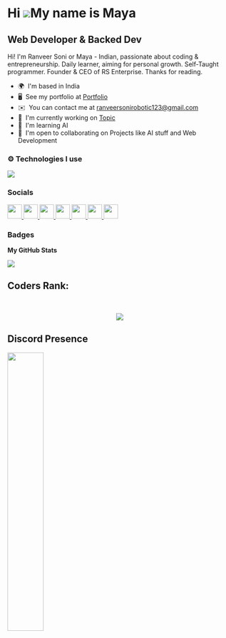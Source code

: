 Hi ![](https://user-images.githubusercontent.com/18350557/176309783-0785949b-9127-417c-8b55-ab5a4333674e.gif)My name is Maya
============================================================================================================================

Web Developer & Backed Dev
--------------------------

Hi! I'm Ranveer Soni or Maya - Indian, passionate about coding & entrepreneurship. Daily learner, aiming for personal growth. Self-Taught programmer. Founder & CEO of RS Enterprise. Thanks for reading.

* 🌍  I'm based in India
* 🖥️  See my portfolio at [Portfolio](http://maya25-me.vercel.app)
* ✉️  You can contact me at [ranveersonirobotic123@gmail.com](mailto:ranveersonirobotic123@gmail.com)
* 🚀  I'm currently working on [Topic](http://topiclist.xyz)
* 🧠  I'm learning AI
* 🤝  I'm open to collaborating on Projects like AI stuff and Web Development

### ⚙️ Technologies I use
   
<img src="https://skillicons.dev/icons?i=java,css,html,docker,discord,net,cassandra,rust,tailwind,github,git,lua,cloudflare,astro,pug,go,nodejs,nextjs,mongodb,react,redis,tailwind,ts,twitter,vscode,visualstudio,vim,express,vue,linux,markdown,materialui,mysql,netlify,nginx,nuxtjs,c,cpp,aws,raspberrypi,googlecloud,replit,vercel,remix&theme=dark" />
</div>

<br />


### Socials

<p align="left"> <a href="https://www.dev.to/miya25" target="_blank" rel="noreferrer"> <picture> <source media="(prefers-color-scheme: dark)" srcset="https://raw.githubusercontent.com/danielcranney/readme-generator/main/public/icons/socials/devdotto-dark.svg" /> <source media="(prefers-color-scheme: light)" srcset="https://raw.githubusercontent.com/danielcranney/readme-generator/main/public/icons/socials/devdotto.svg" /> <img src="https://raw.githubusercontent.com/danielcranney/readme-generator/main/public/icons/socials/devdotto.svg" width="32" height="32" /> </picture> </a> <a href="https://discord.com/users/ranveersoni" target="_blank" rel="noreferrer"> <picture> <source media="(prefers-color-scheme: dark)" srcset="undefined" /> <source media="(prefers-color-scheme: light)" srcset="https://raw.githubusercontent.com/danielcranney/readme-generator/main/public/icons/socials/discord.svg" /> <img src="https://raw.githubusercontent.com/danielcranney/readme-generator/main/public/icons/socials/discord.svg" width="32" height="32" /> </picture> </a> <a href="https://www.github.com/miya25" target="_blank" rel="noreferrer"> <picture> <source media="(prefers-color-scheme: dark)" srcset="https://raw.githubusercontent.com/danielcranney/readme-generator/main/public/icons/socials/github-dark.svg" /> <source media="(prefers-color-scheme: light)" srcset="https://raw.githubusercontent.com/danielcranney/readme-generator/main/public/icons/socials/github.svg" /> <img src="https://raw.githubusercontent.com/danielcranney/readme-generator/main/public/icons/socials/github.svg" width="32" height="32" /> </picture> </a> <a href="http://www.instagram.com/mayarosina25" target="_blank" rel="noreferrer"> <picture> <source media="(prefers-color-scheme: dark)" srcset="undefined" /> <source media="(prefers-color-scheme: light)" srcset="https://raw.githubusercontent.com/danielcranney/readme-generator/main/public/icons/socials/instagram.svg" /> <img src="https://raw.githubusercontent.com/danielcranney/readme-generator/main/public/icons/socials/instagram.svg" width="32" height="32" /> </picture> </a> <a href="https://www.linkedin.com/in/ranveer-soni-622a73272" target="_blank" rel="noreferrer"> <picture> <source media="(prefers-color-scheme: dark)" srcset="https://raw.githubusercontent.com/danielcranney/readme-generator/main/public/icons/socials/linkedin-dark.svg" /> <source media="(prefers-color-scheme: light)" srcset="https://raw.githubusercontent.com/danielcranney/readme-generator/main/public/icons/socials/linkedin.svg" /> <img src="https://raw.githubusercontent.com/danielcranney/readme-generator/main/public/icons/socials/linkedin.svg" width="32" height="32" /> </picture> </a> <a href="https://www.x.com/ranveersoni98" target="_blank" rel="noreferrer"> <picture> <source media="(prefers-color-scheme: dark)" srcset="https://raw.githubusercontent.com/danielcranney/readme-generator/main/public/icons/socials/twitter-dark.svg" /> <source media="(prefers-color-scheme: light)" srcset="https://raw.githubusercontent.com/danielcranney/readme-generator/main/public/icons/socials/twitter.svg" /> <img src="https://raw.githubusercontent.com/danielcranney/readme-generator/main/public/icons/socials/twitter.svg" width="32" height="32" /> </picture> </a> <a href="https://www.youtube.com/@ranveersoni3419" target="_blank" rel="noreferrer"> <picture> <source media="(prefers-color-scheme: dark)" srcset="undefined" /> <source media="(prefers-color-scheme: light)" srcset="https://raw.githubusercontent.com/danielcranney/readme-generator/main/public/icons/socials/youtube.svg" /> <img src="https://raw.githubusercontent.com/danielcranney/readme-generator/main/public/icons/socials/youtube.svg" width="32" height="32" /> </picture> </a></p>

### Badges

<b>My GitHub Stats</b>

<a href="http://www.github.com/miya25"><img src="https://github-readme-streak-stats.herokuapp.com/?user=miya25&stroke=ffffff&background=1c1917&ring=0891b2&fire=0891b2&currStreakNum=ffffff&currStreakLabel=0891b2&sideNums=ffffff&sideLabels=ffffff&dates=ffffff&hide_border=true" /></a>


## Coders Rank:
  <br />
    <div>
        <p align="center">
            <a href="https://profile.codersrank.io/user/Miya25">
                <img src="https://cr-ss-service.azurewebsites.net/api/ScreenShot?widget=summary&username=miya25" />
            </a>
        </p>
    </div>


## Discord Presence
<img width="40%" align="bottom-left" src="https://luppufy-api.onrender.com/member/787241442770419722?border=ffc0cb&theme=e75480">



